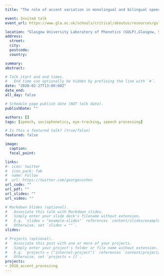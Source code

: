 ```yaml
---
title: "The role of accent variation in monolingual and bilingual speech processing."

event: Invited talk
event_url: https://www.gla.ac.uk/schools/critical/aboutus/resources/gulp/

location: "Glasgow University Laboratory of Phonetics (GULP),Glasgow, Scotland."
address:
  street: 
  city: 
  postcode:
  country:

summary: 
abstract:

# Talk start and end times.
#   End time can optionally be hidden by prefixing the line with `#`.
date: "2020-02-27T13:00:00Z"
date_end: 
all_day: false

# Schedule page publish date (NOT talk date).
publishDate: ""

authors: []
tags: [speech, sociophonetics, eye-tracking, speech processing]

# Is this a featured talk? (true/false)
featured: false

image:
  caption:
  focal_point: 

links:
#- icon: twitter
#  icon_pack: fab
#  name: Follow
#  url: https://twitter.com/georgecushen
url_code: ""
url_pdf: ""
url_slides: ""
url_video: ""

# Markdown Slides (optional).
#   Associate this talk with Markdown slides.
#   Simply enter your slide deck's filename without extension.
#   E.g. `slides = "example-slides"` references `content/slides/example-slides.md`.
#   Otherwise, set `slides = ""`.
slides:

# Projects (optional).
#   Associate this post with one or more of your projects.
#   Simply enter your project's folder or file name without extension.
#   E.g. `projects = ["internal-project"]` references `content/project/deep-learning/index.md`.
#   Otherwise, set `projects = []`.
projects:
- 2018_accent_processing
---
```

